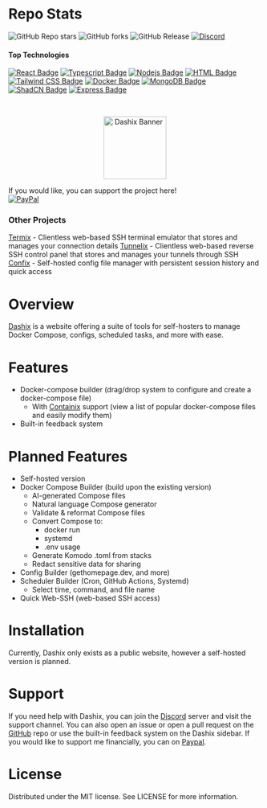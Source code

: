 # Repo Stats
![GitHub Repo stars](https://img.shields.io/github/stars/LukeGus/Dashix?style=flat&label=Stars)
![GitHub forks](https://img.shields.io/github/forks/LukeGus/Dashix?style=flat&label=Forks)
![GitHub Release](https://img.shields.io/github/v/release/LukeGus/Dashix?style=flat&label=Release)
<a href="https://discord.gg/jVQGdvHDrf"><img alt="Discord" src="https://img.shields.io/discord/1347374268253470720"></a>
#### Top Technologies
[![React Badge](https://img.shields.io/badge/-React-61DBFB?style=flat-square&labelColor=black&logo=react&logoColor=61DBFB)](#)
[![Typescript Badge](https://img.shields.io/badge/-Typescript-3178c6?style=flat-square&labelColor=black&logo=typescript&logoColor=3178c6)](#)
[![Nodejs Badge](https://img.shields.io/badge/-Nodejs-3C873A?style=flat-square&labelColor=black&logo=node.js&logoColor=3C873A)](#)
[![HTML Badge](https://img.shields.io/badge/-HTML-E34F26?style=flat-square&labelColor=black&logo=html5&logoColor=E34F26)](#)
[![Tailwind CSS Badge](https://img.shields.io/badge/-TailwindCSS-38B2AC?style=flat-square&labelColor=black&logo=tailwindcss&logoColor=38B2AC)](#)
[![Docker Badge](https://img.shields.io/badge/-Docker-2496ED?style=flat-square&labelColor=black&logo=docker&logoColor=2496ED)](#)
[![MongoDB Badge](https://img.shields.io/badge/-MongoDB-47A248?style=flat-square&labelColor=black&logo=mongodb&logoColor=47A248)](#)
[![ShadCN Badge](https://img.shields.io/badge/-ShadCN_UI-111827?style=flat-square&labelColor=black&logo=tailwindcss&logoColor=38BDF8)](#)
[![Express Badge](https://img.shields.io/badge/-Express.js-000000?style=flat-square&labelColor=black&logo=express&logoColor=white)](#)

<br />
<p align="center">
  <a href="https://github.com/LukeGus/Dashix">
    <img alt="Dashix Banner" src=./public/favicon.ico style="width: 125px; height: auto;">  </a>
</p>

If you would like, you can support the project here!\
[![PayPal](https://img.shields.io/badge/PayPal-00457C?style=for-the-badge&logo=paypal&logoColor=white)](https://paypal.me/LukeGustafson803)

### Other Projects
[Termix](https://github.com/LukeGus/Termix) - Clientless web-based SSH terminal emulator that stores and manages your connection details
[Tunnelix](https://github.com/LukeGus/Tunnelix) - Clientless web-based reverse SSH control panel that stores and manages your tunnels through SSH
[Confix](https://github.com/LukeGus/Confix) - Self-hosted config file manager with persistent session history and quick access

# Overview
[Dashix](https://www.dashix.dev/) is a website offering a suite of tools for self-hosters to manage Docker Compose, configs, scheduled tasks, and more with ease.

# Features
- Docker-compose builder (drag/drop system to configure and create a docker-compose file)
  - With [Containix](https://github.com/LukeGus/Containix) support (view a list of popular docker-compose files and easily modify them)
- Built-in feedback system

# Planned Features
- Self-hosted version
- Docker Compose Builder (build upon the existing version)
    - AI-generated Compose files
    - Natural language Compose generator
    - Validate & reformat Compose files
    - Convert Compose to:
        - docker run
        - systemd
        - .env usage
    - Generate Komodo .toml from stacks
    - Redact sensitive data for sharing
- Config Builder (gethomepage.dev, and more)
- Scheduler Builder (Cron, GitHub Actions, Systemd)
    - Select time, command, and file name
- Quick Web-SSH (web-based SSH access)

# Installation
Currently, Dashix only exists as a public website, however  a self-hosted version is planned.

# Support
If you need help with Dashix, you can join the [Discord](https://discord.gg/jVQGdvHDrf) server and visit the support channel. You can also open an issue or open a pull request on the [GitHub](https://github.com/LukeGus/Dashix/issues) repo or use the built-in feedback system on the Dashix sidebar.
If you would like to support me financially, you can on [Paypal](https://paypal.me/LukeGustafson803).

# License
Distributed under the MIT license. See LICENSE for more information.